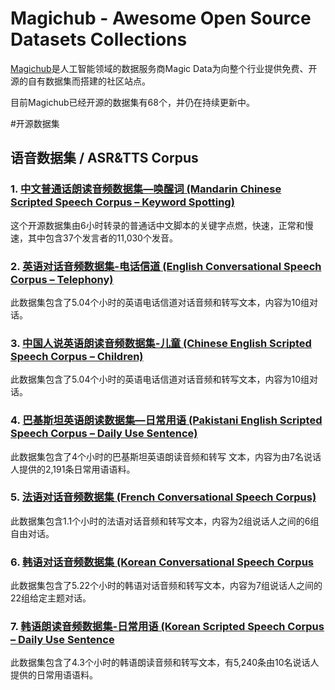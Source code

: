 # Magichub - Awesome Open Source Datasets Collections
 
[Magichub](https://www.magichub.com "")是人工智能领域的数据服务商Magic Data为向整个行业提供免费、开源的自有数据集而搭建的社区站点。

目前Magichub已经开源的数据集有68个，并仍在持续更新中。

#开源数据集

## 语音数据集 / ASR&TTS Corpus

### 1. [中文普通话朗读音频数据集—唤醒词 (Mandarin Chinese Scripted Speech Corpus – Keyword Spotting)](https://magichub.com/cn/datasets/mandarin-chinese-scripted-speech-corpus-keyword-spotting-2/ "")
这个开源数据集由6小时转录的普通话中文脚本的关键字点燃，快速，正常和慢速，其中包含37个发言者的11,030个发音。

### 2. [英语对话音频数据集-电话信道 (English Conversational Speech Corpus – Telephony)](https://magichub.com/datasets/english-conversational-speech-corpus-telephony/ "")
此数据集包含了5.04个小时的英语电话信道对话音频和转写文本，内容为10组对话。

### 3. [中国人说英语朗读音频数据集-儿童 (Chinese English Scripted Speech Corpus – Children)](https://magichub.com/cn/datasets/chinese-english-scripted-speech-corpus-children/ "")
此数据集包含了5.04个小时的英语电话信道对话音频和转写文本，内容为10组对话。

### 4. [巴基斯坦英语朗读数据集—日常用语 (Pakistani English Scripted Speech Corpus – Daily Use Sentence)](https://magichub.com/datasets/pakistani-english-scripted-speech-corpus-daily-use-sentence/ "")
此数据集包含了4个小时的巴基斯坦英语朗读音频和转写 文本，内容为由7名说话人提供的2,191条日常用语语料。

### 5. [法语对话音频数据集 (French Conversational Speech Corpus)](https://magichub.com/datasets/french-conversational-speech-corpus-2/ "")
此数据集包含1.1个小时的法语对话音频和转写文本，内容为2组说话人之间的6组自由对话。

### 6. [韩语对话音频数据集 (Korean Conversational Speech Corpus](https://magichub.com/datasets/korean-conversational-speech-corpus/ "")
此数据集包含了5.22个小时的韩语对话音频和转写文本，内容为7组说话人之间的22组给定主题对话。

### 7. [韩语朗读音频数据集-日常用语 (Korean Scripted Speech Corpus – Daily Use Sentence](https://magichub.com/datasets/korean-scripted-speech-corpus-daily-use-sentence/ "")
此数据集包含了4.3个小时的韩语朗读音频和转写文本，有5,240条由10名说话人提供的日常用语语料。